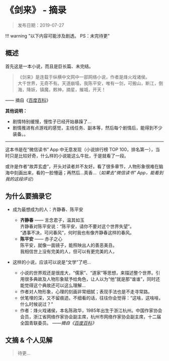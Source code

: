 # 《剑来》 - 摘录

> 发布日期：2019-07-27

!!! warning "以下内容可能涉及剧透。 PS：未完待更"

## 概述

首先这是一本小说，而且是巨长篇、未完结。

> 《剑来》是连载于纵横中文网中一部网络小说，作者是烽火戏诸侯。  
> 大千世界，无奇不有。天道崩塌，我陈平安，唯有一剑，可搬山，断江，倒海，降妖，镇魔，敕神，摘星，摧城，开天！

—— 摘自《[百度百科](https://baike.baidu.com/item/剑来/20832055?fr=aladdin)》

**其他说明：**

- 剧情特别缓慢，慢性子已经开始暴躁了...
- 剧情推进有点游戏的感觉，主线任务、副本等，然后每个剧情后，能得到不少装备。。

----

这本书是在“微信读书” App 中无意发现（小说排行榜 TOP 100，排名第一），当时只是比较好奇，什么样的小说能这么牛批，于是就看了一段。

或许是作者“故弄玄虚”，开头对读者并不友好。看了很多章节，人物形象很难在脑海中刻画出来，看的一脸懵逼；再然后...真香...（_如果去“微信读书” App，能看到我的这段评论_）

## 为什么要摘录它

- 成为最想成为的人：齐静春、陈平安

    - **齐静春** —— 言念君子，温其如玉  
        齐静春对陈平安说：“陈平安，请你不要对这个世界失望”。    
        “遇事不决，可问春风”，何时我也有像齐静春这样的春风。
    - **陈平安** —— 赤子之心  
        陈平安，就像一面镜子，能照映出人的善恶美丑。  
        我相信世上没有完美的人，但可以有更完美的人，

- 这样的小说，应该可以说是“文学”了吧...

    - 小说的世界观还是很庞大，“儒家”、“道家”等思想，来描述整个世界。引用很多典故及人物形象赋予给角色，让人以为“他”就是那“谁谁”，同时还能觉得这个典故还可以这么理解...
    - 作者对人物形象，心理的刻画非常细腻；表现手法也是不走寻常路。
    - 伏笔埋的深，又不留痕迹。不细看的话，往往你会觉得：“这啥，这啥啥，什么时候说过？”
    - 作者：烽火戏诸侯，本名陈政华，1985年出生于浙江杭州。中国作家协会会员，浙江省网络作家协会副主席，杭州市网络作家协会副主席，十二届全国青联委员。 _——摘自《[百度百科](https://baike.baidu.com/item/烽火戏诸侯/9127348?fr=aladdin)》_

## 文摘 & 个人见解

> 待更...